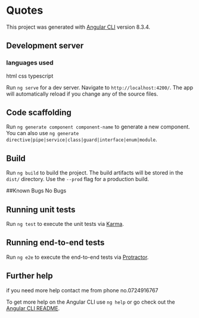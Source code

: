 # Quotes

This project was generated with [Angular CLI](https://github.com/angular/angular-cli) version 8.3.4.

## Development server
### languages used 
html
css
typescript

Run `ng serve` for a dev server. Navigate to `http://localhost:4200/`. The app will automatically reload if you change any of the source files.

## Code scaffolding

Run `ng generate component component-name` to generate a new component. You can also use `ng generate directive|pipe|service|class|guard|interface|enum|module`.

## Build

Run `ng build` to build the project. The build artifacts will be stored in the `dist/` directory. Use the `--prod` flag for a production build.

##Known Bugs No Bugs

## Running unit tests

Run `ng test` to execute the unit tests via [Karma](https://karma-runner.github.io).

## Running end-to-end tests

Run `ng e2e` to execute the end-to-end tests via [Protractor](http://www.protractortest.org/).

## Further help
if you need more help contact me from phone no.0724916767 

To get more help on the Angular CLI use `ng help` or go check out the [Angular CLI README](https://github.com/angular/angular-cli/blob/master/README.md).
